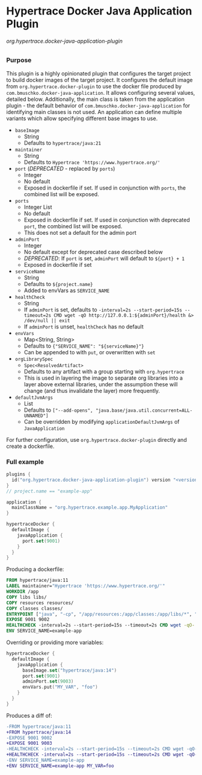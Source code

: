 # Hypertrace Docker Java Application Plugin

###### org.hypertrace.docker-java-application-plugin

### Purpose

This plugin is a highly opinionated plugin that configures the target project to build docker images
of the target project.
It configures the default image from `org.hypertrace.docker-plugin` to use the docker file produced
by
`com.bmuschko.docker-java-application`. It allows configuring several values, detailed below.
Additionally, the main class is taken from the application plugin - the
default behavior of `com.bmuschko.docker-java-application` for identifying main classes is not used.
An application can define multiple variants which allow specifying different base images to use.

- `baseImage`
    - String
    - Defaults to `hypertrace/java:21`
- `maintainer`
    - String
    - Defaults to `Hypertrace 'https://www.hypertrace.org/'`
- `port` (_DEPRECATED_ - replaced by `ports`)
    - Integer
    - No default
    - Exposed in dockerfile if set. If used in conjunction with `ports`, the combined list will be
      exposed.
- `ports`
    - Integer List
    - No default
    - Exposed in dockerfile if set. If used in conjunction with deprecated `port`, the combined list
      will be exposed.
    - This does not set a default for the admin port
- `adminPort`
    - Integer
    - No default except for deprecated case described below
    - _DEPRECATED_: If `port` is set, `adminPort` will default to `${port} + 1`
    - Exposed in dockerfile if set
- `serviceName`
    - String
    - Defaults to `${project.name}`
    - Added to envVars as `SERVICE_NAME`
- `healthCheck`
    - String
    - If `adminPort` is set, defaults
      to `-interval=2s --start-period=15s --timeout=2s CMD wget -qO http://127.0.0.1:${adminPort}/health &> /dev/null || exit`
    - If `adminPort` is unset, `healthCheck` has no default
- `envVars`
    - Map<String, String>
    - Defaults to `{"SERVICE_NAME": "${serviceName}"}`
    - Can be appended to with `put`, or overwritten with `set`
- `orgLibrarySpec`
    - `Spec<ResolvedArtifact>`
    - Defaults to any artifact with a group starting with `org.hypertrace`
    - This is used in layering the image to separate org libraries into a layer above external
      libraries, under the assumption these will change (and thus invalidate the layer) more
      frequently.
- `defaultJvmArgs`
  - List<String>
  - Defaults to `["--add-opens", "java.base/java.util.concurrent=ALL-UNNAMED"]`
  - Can be overridden by modifying `applicationDefaultJvmArgs` of `JavaApplication`

For further configuration, use `org.hypertrace.docker-plugin` directly and create a dockerfile.

### Full example

```kotlin
plugins {
  id("org.hypertrace.docker-java-application-plugin") version "<version>"
}
// project.name == "example-app"

application {
  mainClassName = "org.hypertrace.example.app.MyApplication"
}

hypertraceDocker {
  defaultImage {
    javaApplication {
      port.set(9001)
    }
  }
}
```

Producing a dockerfile:

```Dockerfile
FROM hypertrace/java:11
LABEL maintainer="Hypertrace 'https://www.hypertrace.org/'"
WORKDIR /app
COPY libs libs/
COPY resources resources/
COPY classes classes/
ENTRYPOINT ["java", "-cp", "/app/resources:/app/classes:/app/libs/*", "org.hypertrace.example.app.MyApplication"]
EXPOSE 9001 9002
HEALTHCHECK -interval=2s --start-period=15s --timeout=2s CMD wget -qO- http://127.0.0.1:9002/health &> /dev/null || exit 1
ENV SERVICE_NAME=example-app
```

Overriding or providing more variables:

```kotlin
hypertraceDocker {
  defaultImage {
    javaApplication {
      baseImage.set("hypertrace/java:14")
      port.set(9001)
      adminPort.set(9003)
      envVars.put("MY_VAR", "foo")
    }
  }
}
```

Produces a diff of:

```diff
-FROM hypertrace/java:11
+FROM hypertrace/java:14
-EXPOSE 9001 9002
+EXPOSE 9001 9003
-HEALTHCHECK -interval=2s --start-period=15s --timeout=2s CMD wget -qO- http://127.0.0.1:9002/health &> /dev/null || exit 1
+HEALTHCHECK -interval=2s --start-period=15s --timeout=2s CMD wget -qO- http://127.0.0.1:9003/health &> /dev/null || exit 1
-ENV SERVICE_NAME=example-app
+ENV SERVICE_NAME=example-app MY_VAR=foo
```